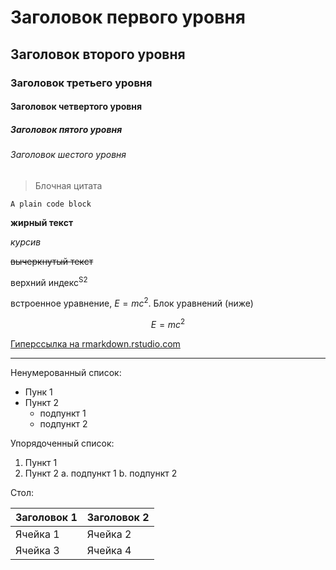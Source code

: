 # Заголовок первого уровня
## Заголовок второго уровня
### Заголовок третьего уровня
#### Заголовок четвертого уровня
##### Заголовок пятого уровня
###### Заголовок шестого уровня

> Блочная цитата

```A plain code block```

**жирный текст**

*курсив*

~~вычеркнутый текст~~

верхний индекс<sup>S2</sup>

встроенное уравнение, $E = mc^2$. Блок уравнений (ниже)

$$
E = mc^2
$$

[Гиперссылка на rmarkdown.rstudio.com](http://rmarkdown.rstudio.com)

---

Ненумерованный список:
- Пунк 1
- Пункт 2
  - подпункт 1
  - подпункт 2

Упорядоченный список:
1. Пункт 1
2. Пункт 2
  a. подпункт 1
  b. подпункт 2

Стол:

|Заголовок 1                           |Заголовок 2                           |
|--------------------------------------|--------------------------------------|
|Ячейка 1                              |Ячейка 2                              |
|Ячейка 3                              |Ячейка 4                              |
